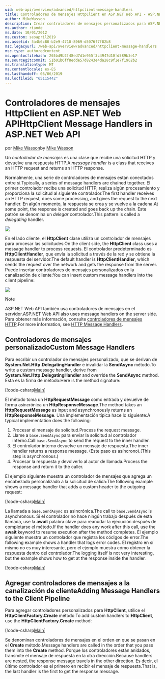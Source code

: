 ```yaml
---
uid: web-api/overview/advanced/httpclient-message-handlers
title: Controladores de mensajes HttpClient en ASP.NET Web API - ASP.NET 4.x
author: MikeWasson
description: Crear controladores de mensajes personalizados para ASP.NET Web API en ASP.NET 4.x
ms.author: riande
ms.date: 10/01/2012
ms.custom: seoapril2019
ms.assetid: 5a4b6c80-b2e9-4710-8969-d5076f7f82b8
msc.legacyurl: /web-api/overview/advanced/httpclient-message-handlers
msc.type: authoredcontent
ms.openlocfilehash: 265bd9b2f48ed7d1e955f3c4947d10fd589b3e17
ms.sourcegitcommit: 51b01b6ff8edde57d8243e4da28c9f1e7f1962b2
ms.translationtype: MT
ms.contentlocale: es-ES
ms.lasthandoff: 05/06/2019
ms.locfileid: "65115442"
---
```

# <a name="httpclient-message-handlers-in-aspnet-web-api"></a><span data-ttu-id="a700f-103">Controladores de mensajes HttpClient en ASP.NET Web API</span><span class="sxs-lookup"><span data-stu-id="a700f-103">HttpClient Message Handlers in ASP.NET Web API</span></span>

<span data-ttu-id="a700f-104">por [Mike Wasson](https://github.com/MikeWasson)</span><span class="sxs-lookup"><span data-stu-id="a700f-104">by [Mike Wasson](https://github.com/MikeWasson)</span></span>

<span data-ttu-id="a700f-105">Un *controlador de mensajes* es una clase que recibe una solicitud HTTP y devuelve una respuesta HTTP.</span><span class="sxs-lookup"><span data-stu-id="a700f-105">A *message handler* is a class that receives an HTTP request and returns an HTTP response.</span></span>

<span data-ttu-id="a700f-106">Normalmente, una serie de controladores de mensajes están conectados entre sí.</span><span class="sxs-lookup"><span data-stu-id="a700f-106">Typically, a series of message handlers are chained together.</span></span> <span data-ttu-id="a700f-107">El primer controlador recibe una solicitud HTTP, realiza algún procesamiento y proporciona la solicitud al siguiente controlador.</span><span class="sxs-lookup"><span data-stu-id="a700f-107">The first handler receives an HTTP request, does some processing, and gives the request to the next handler.</span></span> <span data-ttu-id="a700f-108">En algún momento, la respuesta se crea y se vuelve a la cadena.</span><span class="sxs-lookup"><span data-stu-id="a700f-108">At some point, the response is created and goes back up the chain.</span></span> <span data-ttu-id="a700f-109">Este patrón se denomina un *delegar* controlador.</span><span class="sxs-lookup"><span data-stu-id="a700f-109">This pattern is called a *delegating* handler.</span></span>

![](httpclient-message-handlers/_static/image1.png)

<span data-ttu-id="a700f-110">En el lado cliente, el **HttpClient** clase utiliza un controlador de mensajes para procesar las solicitudes.</span><span class="sxs-lookup"><span data-stu-id="a700f-110">On the client side, the **HttpClient** class uses a message handler to process requests.</span></span> <span data-ttu-id="a700f-111">El controlador predeterminado es **HttpClientHandler**, que envía la solicitud a través de la red y se obtiene la respuesta del servidor.</span><span class="sxs-lookup"><span data-stu-id="a700f-111">The default handler is **HttpClientHandler**, which sends the request over the network and gets the response from the server.</span></span> <span data-ttu-id="a700f-112">Puede insertar controladores de mensajes personalizados en la canalización de cliente:</span><span class="sxs-lookup"><span data-stu-id="a700f-112">You can insert custom message handlers into the client pipeline:</span></span>

![](httpclient-message-handlers/_static/image2.png)

> [!NOTE]
> <span data-ttu-id="a700f-113">ASP.NET Web API también usa controladores de mensajes en el servidor.</span><span class="sxs-lookup"><span data-stu-id="a700f-113">ASP.NET Web API also uses message handlers on the server side.</span></span> <span data-ttu-id="a700f-114">Para obtener más información, consulte [controladores de mensajes HTTP](http-message-handlers.md).</span><span class="sxs-lookup"><span data-stu-id="a700f-114">For more information, see [HTTP Message Handlers](http-message-handlers.md).</span></span>

## <a name="custom-message-handlers"></a><span data-ttu-id="a700f-115">Controladores de mensajes personalizado</span><span class="sxs-lookup"><span data-stu-id="a700f-115">Custom Message Handlers</span></span>

<span data-ttu-id="a700f-116">Para escribir un controlador de mensajes personalizado, que se derivan de **System.Net.Http.DelegatingHandler** e invalidar la **SendAsync** método.</span><span class="sxs-lookup"><span data-stu-id="a700f-116">To write a custom message handler, derive from **System.Net.Http.DelegatingHandler** and override the **SendAsync** method.</span></span> <span data-ttu-id="a700f-117">Esta es la firma de método:</span><span class="sxs-lookup"><span data-stu-id="a700f-117">Here is the method signature:</span></span>

[!code-csharp[Main](httpclient-message-handlers/samples/sample1.cs)]

<span data-ttu-id="a700f-118">El método toma un **HttpRequestMessage** como entrada y devuelve de forma asincrónica un **HttpResponseMessage**.</span><span class="sxs-lookup"><span data-stu-id="a700f-118">The method takes an **HttpRequestMessage** as input and asynchronously returns an **HttpResponseMessage**.</span></span> <span data-ttu-id="a700f-119">Una implementación típica hace lo siguiente:</span><span class="sxs-lookup"><span data-stu-id="a700f-119">A typical implementation does the following:</span></span>

1. <span data-ttu-id="a700f-120">Procesar el mensaje de solicitud.</span><span class="sxs-lookup"><span data-stu-id="a700f-120">Process the request message.</span></span>
2. <span data-ttu-id="a700f-121">Llame a `base.SendAsync` para enviar la solicitud al controlador interno.</span><span class="sxs-lookup"><span data-stu-id="a700f-121">Call `base.SendAsync` to send the request to the inner handler.</span></span>
3. <span data-ttu-id="a700f-122">El controlador interno devuelve un mensaje de respuesta.</span><span class="sxs-lookup"><span data-stu-id="a700f-122">The inner handler returns a response message.</span></span> <span data-ttu-id="a700f-123">(Este paso es asíncrono).</span><span class="sxs-lookup"><span data-stu-id="a700f-123">(This step is asynchronous.)</span></span>
4. <span data-ttu-id="a700f-124">Procesar la respuesta y devolverlo al autor de llamada.</span><span class="sxs-lookup"><span data-stu-id="a700f-124">Process the response and return it to the caller.</span></span>

<span data-ttu-id="a700f-125">El ejemplo siguiente muestra un controlador de mensajes que agrega un encabezado personalizado a la solicitud de salida:</span><span class="sxs-lookup"><span data-stu-id="a700f-125">The following example shows a message handler that adds a custom header to the outgoing request:</span></span>

[!code-csharp[Main](httpclient-message-handlers/samples/sample2.cs)]

<span data-ttu-id="a700f-126">La llamada a `base.SendAsync` es asincrónica.</span><span class="sxs-lookup"><span data-stu-id="a700f-126">The call to `base.SendAsync` is asynchronous.</span></span> <span data-ttu-id="a700f-127">Si el controlador no hace ningún trabajo después de esta llamada, use la **await** palabra clave para reanudar la ejecución después de completarse el método.</span><span class="sxs-lookup"><span data-stu-id="a700f-127">If the handler does any work after this call, use the **await** keyword to resume execution after the method completes.</span></span> <span data-ttu-id="a700f-128">El ejemplo siguiente muestra un controlador que registra los códigos de error.</span><span class="sxs-lookup"><span data-stu-id="a700f-128">The following example shows a handler that logs error codes.</span></span> <span data-ttu-id="a700f-129">El registro en sí mismo no es muy interesante, pero el ejemplo muestra cómo obtener la respuesta dentro del controlador.</span><span class="sxs-lookup"><span data-stu-id="a700f-129">The logging itself is not very interesting, but the example shows how to get at the response inside the handler.</span></span>

[!code-csharp[Main](httpclient-message-handlers/samples/sample3.cs?highlight=10,13)]

## <a name="adding-message-handlers-to-the-client-pipeline"></a><span data-ttu-id="a700f-130">Agregar controladores de mensajes a la canalización de cliente</span><span class="sxs-lookup"><span data-stu-id="a700f-130">Adding Message Handlers to the Client Pipeline</span></span>

<span data-ttu-id="a700f-131">Para agregar controladores personalizados para **HttpClient**, utilice el **HttpClientFactory.Create** método:</span><span class="sxs-lookup"><span data-stu-id="a700f-131">To add custom handlers to **HttpClient**, use the **HttpClientFactory.Create** method:</span></span>

[!code-csharp[Main](httpclient-message-handlers/samples/sample4.cs)]

<span data-ttu-id="a700f-132">Se denominan controladores de mensajes en el orden en que se pasan en el **Create** método.</span><span class="sxs-lookup"><span data-stu-id="a700f-132">Message handlers are called in the order that you pass them into the **Create** method.</span></span> <span data-ttu-id="a700f-133">Porque los controladores están anidados, transmite el mensaje de respuesta en la otra dirección.</span><span class="sxs-lookup"><span data-stu-id="a700f-133">Because handlers are nested, the response message travels in the other direction.</span></span> <span data-ttu-id="a700f-134">Es decir, el último controlador es el primero en recibir el mensaje de respuesta.</span><span class="sxs-lookup"><span data-stu-id="a700f-134">That is, the last handler is the first to get the response message.</span></span>
